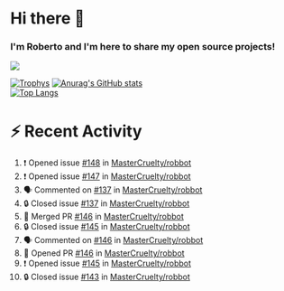# Hi there 👋
### I'm Roberto and I'm here to share my open source projects!

<img src="https://komarev.com/ghpvc/?username=mastercruelty&label=Profile views&color=0e75b6"><br>

[![Trophys](https://github-profile-trophy.vercel.app/?username=mastercruelty)](https://github.com/ryo-ma/github-profile-trophy)
[![Anurag's GitHub stats](https://github-readme-stats.vercel.app/api?username=mastercruelty&show_icons=true&theme=tokyonight)](https://github.com/anuraghazra/github-readme-stats)<br>
[![Top Langs](https://github-readme-stats.vercel.app/api/top-langs/?username=mastercruelty&langs_count=10&hide=jupyter%20notebook&exclude_repo=Alarm-project&layout=compact&theme=tokyonight)](https://github.com/anuraghazra/github-readme-stats)

# :zap: Recent Activity
<!--START_SECTION:activity-->
1. ❗ Opened issue [#148](https://github.com/MasterCruelty/robbot/issues/148) in [MasterCruelty/robbot](https://github.com/MasterCruelty/robbot)
2. ❗ Opened issue [#147](https://github.com/MasterCruelty/robbot/issues/147) in [MasterCruelty/robbot](https://github.com/MasterCruelty/robbot)
3. 🗣 Commented on [#137](https://github.com/MasterCruelty/robbot/issues/137#issuecomment-1751810951) in [MasterCruelty/robbot](https://github.com/MasterCruelty/robbot)
4. 🔒 Closed issue [#137](https://github.com/MasterCruelty/robbot/issues/137) in [MasterCruelty/robbot](https://github.com/MasterCruelty/robbot)
5. 🎉 Merged PR [#146](https://github.com/MasterCruelty/robbot/pull/146) in [MasterCruelty/robbot](https://github.com/MasterCruelty/robbot)
6. 🔒 Closed issue [#145](https://github.com/MasterCruelty/robbot/issues/145) in [MasterCruelty/robbot](https://github.com/MasterCruelty/robbot)
7. 🗣 Commented on [#146](https://github.com/MasterCruelty/robbot/pull/146#issuecomment-1747468998) in [MasterCruelty/robbot](https://github.com/MasterCruelty/robbot)
8. 💪 Opened PR [#146](https://github.com/MasterCruelty/robbot/pull/146) in [MasterCruelty/robbot](https://github.com/MasterCruelty/robbot)
9. ❗ Opened issue [#145](https://github.com/MasterCruelty/robbot/issues/145) in [MasterCruelty/robbot](https://github.com/MasterCruelty/robbot)
10. 🔒 Closed issue [#143](https://github.com/MasterCruelty/robbot/issues/143) in [MasterCruelty/robbot](https://github.com/MasterCruelty/robbot)
<!--END_SECTION:activity-->
